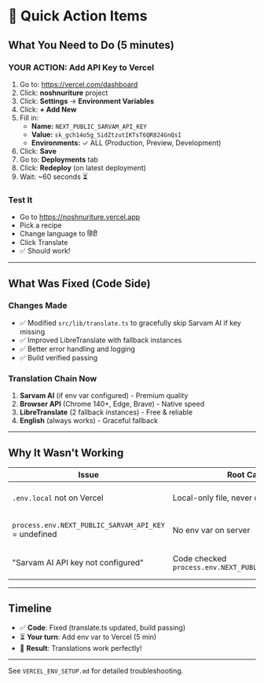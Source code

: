 # 🎯 Quick Action Items

## What You Need to Do (5 minutes)

### YOUR ACTION: Add API Key to Vercel

1. Go to: https://vercel.com/dashboard
2. Click: **noshnuriture** project
3. Click: **Settings** → **Environment Variables**
4. Click: **+ Add New**
5. Fill in:
   - **Name:** `NEXT_PUBLIC_SARVAM_API_KEY`
   - **Value:** `sk_gch14o5g_SidZtzutIKTsT6QR824GnQsI`
   - **Environments:** ✓ ALL (Production, Preview, Development)
6. Click: **Save**
7. Go to: **Deployments** tab
8. Click: **Redeploy** (on latest deployment)
9. Wait: ~60 seconds ⏳

### Test It
- Go to https://noshnuriture.vercel.app
- Pick a recipe
- Change language to हिंदी
- Click Translate
- ✅ Should work!

---

## What Was Fixed (Code Side)

### Changes Made
- ✅ Modified `src/lib/translate.ts` to gracefully skip Sarvam AI if key missing
- ✅ Improved LibreTranslate with fallback instances
- ✅ Better error handling and logging
- ✅ Build verified passing

### Translation Chain Now
1. **Sarvam AI** (if env var configured) - Premium quality
2. **Browser API** (Chrome 140+, Edge, Brave) - Native speed
3. **LibreTranslate** (2 fallback instances) - Free & reliable
4. **English** (always works) - Graceful fallback

---

## Why It Wasn't Working

| Issue | Root Cause | Solution |
|-------|-----------|----------|
| `.env.local` not on Vercel | Local-only file, never deployed | Add to Vercel Settings |
| `process.env.NEXT_PUBLIC_SARVAM_API_KEY` = undefined | No env var on server | Set in Vercel dashboard |
| "Sarvam AI API key not configured" | Code checked `process.env.NEXT_PUBLIC_SARVAM_API_KEY` | Add key via Vercel UI |

---

## Timeline

- ✅ **Code**: Fixed (translate.ts updated, build passing)
- ⏳ **Your turn**: Add env var to Vercel (5 min)
- 🎉 **Result**: Translations work perfectly!

---

See `VERCEL_ENV_SETUP.md` for detailed troubleshooting.

